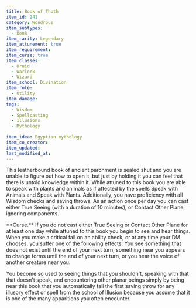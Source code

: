 ```yaml
---
title: Book of Thoth
item_id: 241
category: Wondrous
item_subtypes:
  - Book
item_rarity: Legendary
item_attunement: true
item_requirement:
item_curse: true
item_classes:
  - Druid
  - Warlock
  - Wizard
item_school: Divination
item_role:
  - Utility
item_damage:
tags:
  - Wisdom
  - Spellcasting
  - Illusions
  - Mythology
  
item_idea: Egyptian mythology
item_co_creator:
item_updated:
last_modified_at:
---
```


This leatherbound book of ancient parchment is sealed shut and you are unable to figure out how to open it, but just by holding it you can feel that there is untold knowledge within it.
While attuned to this book you are able to speak with plants and animals as if affected by the spells <magic-spell>Speak with Animals</magic-spell> and <magic-spell>Speak with Plants</magic-spell>. Additionally, you have proficiency with all Wisdom checks and saving throws.
As an action once per day you can cast either <magic-spell>True Seeing</magic-spell> (with a duration of 10 minutes), or <magic-spell>Contact Other Plane</magic-spell>, ignoring components.

<div class="curse">
**Curse.** If you do not cast either True Seeing or Contact Other Plane for at least one day while attuned to this book you begin to see and hear things. When you make a critical fail on an ability check, or at any time your DM chooses, you suffer one of the following effects:
You see something that does not exist until the end of your next turn, something near you appears to change forms until the end of your next turn, or you hear the voice of another creature near you.

You become so used to seeing things that you shouldn't, speaking with that that doesn't speak, and encountering other planar beings simply by being near this book that you automatically fail the first saving throw for any illusory effect or spell from the school of Illusion because you assume that it is one of the many apparitions you often encounter.
</div>

